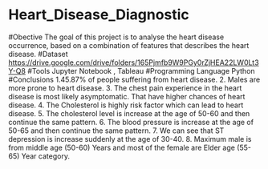 # Heart_Disease_Diagnostic
#Obective
The goal of this project is to analyse the heart disease occurrence, based on a combination of features that describes the heart disease.
#Dataset
https://drive.google.com/drive/folders/165Pjmfb9W9PGy0rZjHEA22LW0Lt3Y-Q8
#Tools
Jupyter Notebook , Tableau
#Programming Language
Python
#Conclusions
1.45.87% of people suffering from heart disease.
2. Males are more prone to heart disease.
3. The chest pain experience in the heart disease is most likely asymptomatic. That
have higher chances of heart disease.
4. The Cholesterol is highly risk factor which can lead to heart disease.
5. The cholesterol level is increase at the age of 50-60 and then continue the same
pattern.
6. The blood pressure is increase at the age of 50-65 and then continue the same
pattern.
7. We can see that ST depression is increase suddenly at the age of 30-40.
8. Maximum male is from middle age (50-60) Years and most of the female are
Elder age (55-65) Year category.
